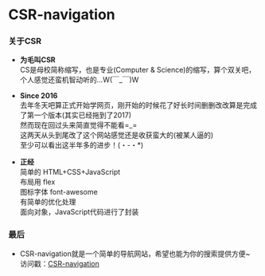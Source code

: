 # CSR-navigation
   
### 关于CSR
* **为毛叫CSR**   
  CS是母校简称缩写，也是专业(Computer & Science)的缩写，算个双关吧，个人感觉还蛮机智动听的...W(￣_￣)W
     
* **Since 2016**   
  去年冬天吧算正式开始学网页，刚开始的时候花了好长时间删删改改算是完成了第一个版本(其实已经拖到了2017)   
  然而现在回过头来简直觉得不能看=_=    
  这两天从头到尾改了这个网站感觉还是收获蛮大的(被某人逼的)   
  至少可以看出这半年多的进步！(・-・*)
    
* **正经**   
  简单的 HTML+CSS+JavaScript   
  布局用 flex   
  图标字体 font-awesome   
  有简单的优化处理     
  面向对象，JavaScript代码进行了封装
     
### 最后   
* CSR-navigation就是一个简单的导航网站，希望也能为你的搜索提供方便~   
访问戳：[CSR-navigation](http://csren.cc/)
